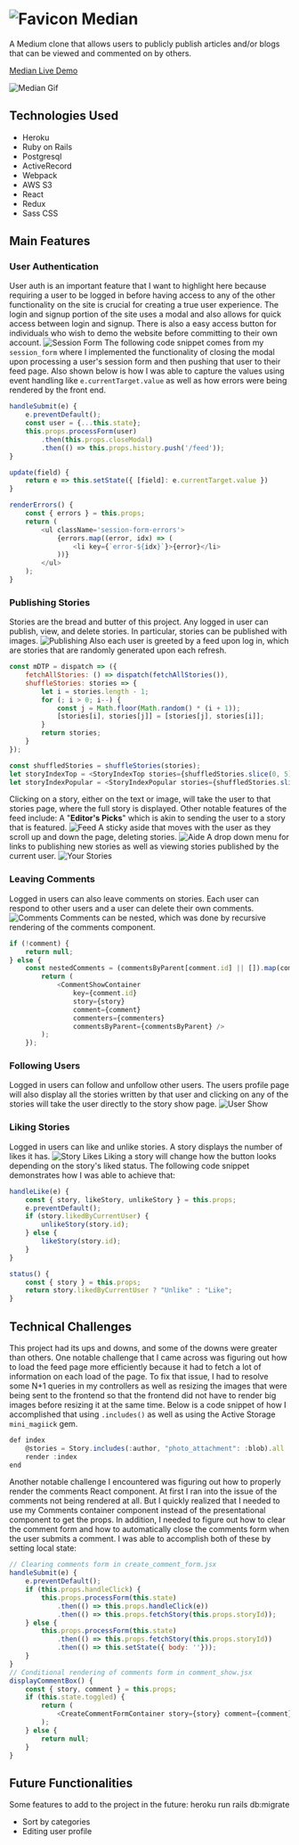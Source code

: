 # ![Favicon](https://github.com/kxwzhang/Median/blob/master/app/assets/images/favicon.ico) Median

A Medium clone that allows users to publicly publish articles and/or blogs that can be viewed and commented on by others.

[Median Live Demo](https://a-median.herokuapp.com/ "Median Live Demo")

![Median Gif](https://github.com/kxwzhang/Median/blob/master/app/assets/images/median_demo.gif)

## Technologies Used
* Heroku
* Ruby on Rails
* Postgresql
* ActiveRecord
* Webpack
* AWS S3
* React
* Redux
* Sass CSS

## Main Features

### User Authentication
User auth is an important feature that I want to highlight here because requiring a user to be logged in before having access to any of the other functionality on the site is crucial for creating a true user experience. The login and signup portion of the site uses a modal and also allows for quick access between login and signup. There is also a easy access button for individuals who wish to demo the website before committing to their own account.
![Session Form](https://github.com/kxwzhang/Median/blob/master/app/assets/images/user_auth.png)
The following code snippet comes from my `session_form` where I implemented the functionality of closing the modal upon processing a user's session form and then pushing that user to their feed page. Also shown below is how I was able to capture the values using event handling like `e.currentTarget.value` as well as how errors were being rendered by the front end.
```javascript
handleSubmit(e) {
    e.preventDefault();
    const user = {...this.state};
    this.props.processForm(user)
        .then(this.props.closeModal)
        .then(() => this.props.history.push('/feed'));
}

update(field) {
    return e => this.setState({ [field]: e.currentTarget.value })
}

renderErrors() {
    const { errors } = this.props;
    return (
        <ul className='session-form-errors'>
            {errors.map((error, idx) => (
                <li key={`error-${idx}`}>{error}</li>
            ))}
        </ul>
    );
}
```

### Publishing Stories
Stories are the bread and butter of this project. Any logged in user can publish, view, and delete stories. In particular, stories can be published with images. 
![Publishing](https://github.com/kxwzhang/Median/blob/master/app/assets/images/story_form.png)
Also each user is greeted by a feed upon log in, which are stories that are randomly generated upon each refresh. 
```javascript
const mDTP = dispatch => ({
    fetchAllStories: () => dispatch(fetchAllStories()),
    shuffleStories: stories => {
        let i = stories.length - 1;
        for (; i > 0; i--) {
            const j = Math.floor(Math.random() * (i + 1));
            [stories[i], stories[j]] = [stories[j], stories[i]];
        }
        return stories;
    }
});

const shuffledStories = shuffleStories(stories);
let storyIndexTop = <StoryIndexTop stories={shuffledStories.slice(0, 5)} />
let storyIndexPopular = <StoryIndexPopular stories={shuffledStories.slice(5,9)} /> 
```
Clicking on a story, either on the text or image, will take the user to that stories page, where the full story is displayed. Other notable features of the feed include: 
A "**Editor's Picks**" which is akin to sending the user to a story that is featured. 
![Feed](https://github.com/kxwzhang/Median/blob/master/app/assets/images/feed.png)
A sticky aside that moves with the user as they scroll up and down the page, deleting stories.
![Aide](https://github.com/kxwzhang/Median/blob/master/app/assets/images/aside.png)
A drop down menu for links to publishing new stories as well as viewing stories published by the current user.
![Your Stories](https://github.com/kxwzhang/Median/blob/master/app/assets/images/your_stories.png)

### Leaving Comments
Logged in users can also leave comments on stories. Each user can respond to other users and a user can delete their own comments.
![Comments](https://github.com/kxwzhang/Median/blob/master/app/assets/images/comment.png)
Comments can be nested, which was done by recursive rendering of the comments component.
```javascript
if (!comment) {
    return null;
} else {
    const nestedComments = (commentsByParent[comment.id] || []).map(comment => {
        return (
            <CommentShowContainer
                key={comment.id}
                story={story}
                comment={comment}
                commenters={commenters}
                commentsByParent={commentsByParent} />
        );
    });
```

### Following Users
Logged in users can follow and unfollow other users. The users profile page will also display all the 
stories written by that user and clicking on any of the stories will take the user
directly to the story show page.
![User Show](https://github.com/kxwzhang/Median/blob/master/app/assets/images/user_profile.png)

### Liking Stories
Logged in users can like and unlike stories. A story displays the number of likes it has.
![Story Likes](https://github.com/kxwzhang/Median/blob/master/app/assets/images/story_likes.png)
Liking a story will change how the button looks depending on the story's liked status.
The following code snippet demonstrates how I was able to achieve that: 
```javascript
handleLike(e) {
    const { story, likeStory, unlikeStory } = this.props;
    e.preventDefault();
    if (story.likedByCurrentUser) {
        unlikeStory(story.id);
    } else {
        likeStory(story.id);
    }
}

status() {
    const { story } = this.props;
    return story.likedByCurrentUser ? "Unlike" : "Like";
}
```

## Technical Challenges
This project had its ups and downs, and some of the downs were greater than others. One notable challenge that I came across was figuring out how to load the feed page more efficiently because it had to fetch a lot of information on each load of the page. To fix that issue, I had to resolve some N+1 queries in my controllers as well as resizing the images that were being sent to the frontend so that the frontend did not have to render big images before resizing it at the same time. 
Below is a code snippet of how I accomplished that using `.includes()` as well as using the Active Storage `mini_magiick` gem.
```javascript
def index
    @stories = Story.includes(:author, "photo_attachment": :blob).all
    render :index
end
```  
Another notable challenge I encountered was figuring out how to properly render the comments React component. At first I ran into the issue of the comments not being rendered at all. But I quickly realized that I needed to use my Comments container component instead of the presentational component to get the props. In addition, I needed to figure out how to clear the comment form and how to automatically close the comments form when the user submits a comment. I was able to accomplish both of these by setting local state: 
```javascript
// Clearing comments form in create_comment_form.jsx
handleSubmit(e) {
    e.preventDefault();
    if (this.props.handleClick) {
        this.props.processForm(this.state)
            .then(() => this.props.handleClick(e))
            .then(() => this.props.fetchStory(this.props.storyId));
    } else {
        this.props.processForm(this.state)
            .then(() => this.props.fetchStory(this.props.storyId))
            .then(() => this.setState({ body: ''}));
    }
}
// Conditional rendering of comments form in comment_show.jsx
displayCommentBox() {
    const { story, comment } = this.props;
    if (this.state.toggled) {
        return (
            <CreateCommentFormContainer story={story} comment={comment} handleClick={this.handleClick} />
        );
    } else {
        return null;
    }
}
```

## Future Functionalities
Some features to add to the project in the future:
heroku run rails db:migrate 
* Sort by categories
* Editing user profile